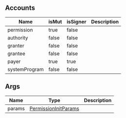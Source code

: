 ## Accounts
|Name|isMut|isSigner|Description|
|--|--|--|--|
| permission | true | false |  |
| authority | false | false |  |
| granter | false | false |  |
| grantee | false | false |  |
| payer | true | true |  |
| systemProgram | false | false |  |
## Args
|Name|Type|Description|
|--|--|--|
| params | [PermissionInitParams](/program/types/permissioninitparams) |  |
